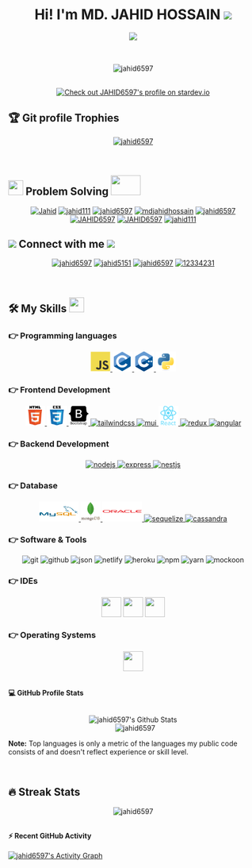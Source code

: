 <h1 align="center">Hi! I'm MD. JAHID HOSSAIN <img src="https://media.giphy.com/media/hvRJCLFzcasrR4ia7z/giphy.gif" width="35"></h1>


<p align="center">
  <img src="https://readme-typing-svg.herokuapp.com?lines=Computer+Science+Student;Always+learning+new+things;&center=true&width=500&height=50">
</p>


<br/>


<p align="center"> <img src="https://komarev.com/ghpvc/?username=jahid6597&label=Profile%20views&color=0e75b6&style=flat" alt="jahid6597" /> </p>


<br/>

<div align="center">
<a href="https://stardev.io/developers/JAHID6597"><img alt="Check out JAHID6597&apos;s profile on stardev.io" src="https://stardev.io/developers/JAHID6597/badge/languages/global.svg" /></a>
</div>
	
## :trophy: Git profile Trophies
<p align="center"> <a href="https://github.com/ryo-ma/github-profile-trophy"><img src="https://github-profile-trophy.vercel.app/?username=jahid6597&theme=algolia" alt="jahid6597" /></a> </p>


<br/>


## <img src="https://i.gifer.com/origin/73/7312330206114154204f218f1da5e821.gif" height="30px" width="30px"> Problem Solving <img src='https://raw.githubusercontent.com/TheDudeThatCode/TheDudeThatCode/master/Assets/Developer.gif' height="40px" width="60px">


<p align="center">                   <a href="https://www.stopstalk.com/user/profile/Jahid" target="blank"><img src="https://www.stopstalk.com/static/images/stopstalk-logo.png" alt="Jahid" height="40" width="40" /></a>                   <a href="https://www.leetcode.com/jahid111" target="blank"><img src="https://raw.githubusercontent.com/rahuldkjain/github-profile-readme-generator/master/src/images/icons/Social/leet-code.svg" alt="jahid111" height="40" width="40" /></a>                   <a href="https://codeforces.com/profile/jahid6597" target="blank"><img src="https://raw.githubusercontent.com/rahuldkjain/github-profile-readme-generator/master/src/images/icons/Social/codeforces.svg" alt="jahid6597" height="40" width="40" /></a>                   <a href="https://auth.geeksforgeeks.org/user/mdjahidhossain" target="blank"><img src="https://raw.githubusercontent.com/rahuldkjain/github-profile-readme-generator/master/src/images/icons/Social/geeks-for-geeks.svg" alt="mdjahidhossain" height="40" width="40" /></a>                   <a href="https://www.hackerrank.com/jahid6597" target="blank"><img src="https://raw.githubusercontent.com/rahuldkjain/github-profile-readme-generator/master/src/images/icons/Social/hackerrank.svg" alt="jahid6597" height="40" width="40" /></a>                   <a href="https://uhunt.onlinejudge.org/id/1000085" target="blank"><img src="https://uhunt.onlinejudge.org/images/uva.png" alt="JAHID6597" height="40" width="40" /></a>                   <a href="https://www.beecrowd.com.br/judge/en/profile/306135" target="blank"><img src="https://www.beecrowd.com.br/judge/img/5.0/logo-beecrowd.png" alt="JAHID6597" height="40" width="60" /></a>                    <a href="https://atcoder.jp/users/jahid111" target="blank"><img src="https://gyazo.com/7e3cc31d647b0485085ea10cb72450f0/max_size/400" alt="jahid111" height="40" width="40" /></a>                   </p>


## <img src="https://media.giphy.com/media/iY8CRBdQXODJSCERIr/giphy.gif" width="30px"> Connect with me <img src='https://raw.githubusercontent.com/ShahriarShafin/ShahriarShafin/main/Assets/handshake.gif' width="100px">

<p align="center">                   <a href="https://fb.com/jahid6597" target="blank"><img src="https://raw.githubusercontent.com/rahuldkjain/github-profile-readme-generator/master/src/images/icons/Social/facebook.svg" alt="jahid6597" height="40" width="40" /></a>                   <a href="https://instagram.com/jahid5151" target="blank"><img src="https://raw.githubusercontent.com/rahuldkjain/github-profile-readme-generator/master/src/images/icons/Social/instagram.svg" alt="jahid5151" height="40" width="40" /></a>                   <a href="https://linkedin.com/in/jahid6597" target="blank"><img src="https://raw.githubusercontent.com/rahuldkjain/github-profile-readme-generator/master/src/images/icons/Social/linked-in-alt.svg" alt="jahid6597" height="40" width="40" /></a>                   <a href="https://stackoverflow.com/users/12334231" target="blank"><img src="https://raw.githubusercontent.com/rahuldkjain/github-profile-readme-generator/master/src/images/icons/Social/stack-overflow.svg" alt="12334231" height="40" width="40" /></a>                   </p>


<br/>


## 🛠️ My Skills <img src = "https://media2.giphy.com/media/QssGEmpkyEOhBCb7e1/giphy.gif?cid=ecf05e47a0n3gi1bfqntqmob8g9aid1oyj2wr3ds3mg700bl&rid=giphy.gif" width="30" height="30">

### 👉 Programming languages
<p align="center">
  <a href="https://developer.mozilla.org/en-US/docs/Web/JavaScript" target="_blank" rel="noreferrer"> <img src="https://raw.githubusercontent.com/devicons/devicon/master/icons/javascript/javascript-original.svg" alt="javascript" width="40" height="40"/> </a>
  <a href="https://www.cprogramming.com/" target="_blank" rel="noreferrer"> <img src="https://raw.githubusercontent.com/devicons/devicon/master/icons/c/c-original.svg" alt="c" width="40" height="40"/> </a>
  <a href="https://www.w3schools.com/cpp/" target="_blank" rel="noreferrer"> <img src="https://raw.githubusercontent.com/devicons/devicon/master/icons/cplusplus/cplusplus-original.svg" alt="cplusplus" width="40" height="40"/> </a>
  <a href="https://www.python.org" target="_blank" rel="noreferrer"> <img src="https://raw.githubusercontent.com/devicons/devicon/master/icons/python/python-original.svg" alt="python" width="40" height="40"/> </a>
  
</p>



### 👉 Frontend Development
<p align="center">
  <a href="https://www.w3.org/html/" target="_blank" rel="noreferrer"> <img src="https://raw.githubusercontent.com/devicons/devicon/master/icons/html5/html5-original-wordmark.svg" alt="html5" width="40" height="40"/> </a>
  <a href="https://www.w3schools.com/css/" target="_blank" rel="noreferrer"> <img src="https://raw.githubusercontent.com/devicons/devicon/master/icons/css3/css3-original-wordmark.svg" alt="css3" width="40" height="40"/> </a>
  <a href="https://getbootstrap.com" target="_blank" rel="noreferrer"> <img src="https://raw.githubusercontent.com/devicons/devicon/master/icons/bootstrap/bootstrap-plain-wordmark.svg" alt="bootstrap" width="40" height="40"/> </a>
  <a href="https://tailwindcss.com" target="_blank" rel="noreferrer"> <img src="https://cdn.jsdelivr.net/gh/devicons/devicon/icons/tailwindcss/tailwindcss-plain.svg" alt="tailwindcss" width="40" height="40"/> </a>
  <a href="https://mui.com" target="_blank" rel="noreferrer"> <img src="https://cdn.jsdelivr.net/gh/devicons/devicon/icons/materialui/materialui-original.svg" alt="mui" width="40" height="40"/> </a>
  <a href="https://reactjs.org/" target="_blank" rel="noreferrer"> <img src="https://raw.githubusercontent.com/devicons/devicon/master/icons/react/react-original-wordmark.svg" alt="react" width="40" height="40"/> </a>
  <a href="https://redux.js.org" target="_blank" rel="noreferrer"> <img src="https://redux.js.org/img/redux-logo-landscape.png" alt="redux" width="80" height="40"/> </a>
  <a href="https://angular.io" target="_blank" rel="noreferrer"> <img src="https://angular.io/assets/images/logos/angular/logo-nav@2x.png" alt="angular" width="120" height="40"/> </a>
</p>



### 👉 Backend Development
<p align="center">
  <a href="https://nodejs.org" target="_blank" rel="noreferrer"> <img src="https://cdn.jsdelivr.net/gh/devicons/devicon/icons/nodejs/nodejs-plain.svg" alt="nodejs" width="40" height="40"/> </a>
  <a href="https://expressjs.com" target="_blank" rel="noreferrer"> <img src="https://coursework.vschool.io/content/images/2015/11/68747470733a2f2f692e636c6f756475702e636f6d2f7a6659366c4c376546612d3330303078333030302e706e67.png" alt="express" width="100" height="40"/> </a>
  <a href="https://nestjs.com" target="_blank" rel="noreferrer"> <img src="https://www.kindpng.com/picc/m/221-2214777_nestjs-logo-hd-png-download.png" alt="nestjs" width="100" height="40"/> </a>
</p>  



### 👉 Database
<p align="center">
  <a href="https://www.mysql.com/" target="_blank" rel="noreferrer"> <img src="https://raw.githubusercontent.com/devicons/devicon/master/icons/mysql/mysql-original-wordmark.svg" alt="mysql" width="80" height="40"/> </a>
  <a href="https://www.mongodb.com/" target="_blank" rel="noreferrer"> <img src="https://raw.githubusercontent.com/devicons/devicon/master/icons/mongodb/mongodb-original-wordmark.svg" alt="mongodb" width="40" height="40"/> </a>
  <a href="https://www.oracle.com/" target="_blank" rel="noreferrer"> <img src="https://raw.githubusercontent.com/devicons/devicon/master/icons/oracle/oracle-original.svg" alt="oracle" width="80" height="40"/> </a>
  <a href="https://sequelize.org/" target="_blank" rel="noreferrer"> <img src="https://cdn.jsdelivr.net/gh/devicons/devicon/icons/sequelize/sequelize-original.svg" alt="sequelize" width="40" height="40"/> </a>
  <a href="https://cassandra.apache.org" target="_blank" rel="noreferrer"> <img src="https://images.techhive.com/images/article/2014/06/cassandra-logo-fxd-100310326-primary.idge.jpg?auto=webp&quality=85,70" alt="cassandra" width="80" height="40"/> </a>
</p>



### 👉 Software & Tools
<p align="center">
  <img src="https://cdn.jsdelivr.net/gh/devicons/devicon/icons/git/git-plain-wordmark.svg" alt="git" width="40" height="40" />
  <img src="https://pbs.twimg.com/profile_images/1414990564408262661/r6YemvF9_400x400.jpg" alt="github" width="40" height="40" />
  <img src="https://lumpics.ru/wp-content/uploads/2017/10/chem-otkryit-json.png" alt="json" width="40" height="40" />
  <img src="https://assets-global.website-files.com/5e3177cecf36f6591e4e38cb/5f0831ae171af5db52a5beb4_netlify.jpg" alt="netlify" width="40" height="40" />
  <img src="https://media-exp1.licdn.com/dms/image/C4E0BAQGmNZMDOpmMQg/company-logo_200_200/0/1519905610801?e=2159024400&v=beta&t=D5lu9rTbQ_aW1ubme8GIq_QhKIm8WTiXTtoBlEHPcA8" alt="heroku" width="40" height="40" />
  <img src="https://cdn.jsdelivr.net/gh/devicons/devicon/icons/npm/npm-original-wordmark.svg" alt="npm" width="40" height="40" />
  <img src="https://cdn.jsdelivr.net/gh/devicons/devicon/icons/yarn/yarn-original.svg" alt="yarn" width="40" height="40" />
  <img src="https://cdn.buymeacoffee.com/uploads/slider_images/2018/03/620aff9f99475361225221d28ad99cf5.png@1200w_0e.webp" alt="mockoon" width="80" height="40" />
</p>


### 👉 IDEs
 
<p align="center">
    <img src="https://cdn.jsdelivr.net/gh/devicons/devicon/icons/vscode/vscode-original.svg" width="40" height="40" />
    <img src="https://www.codeblocks.org/images/logo160.png" width="40" height="40" />
    <img src="https://upload.wikimedia.org/wikipedia/commons/thumb/1/1d/PyCharm_Icon.svg/1200px-PyCharm_Icon.svg.png" width="40" height="40" />
</p>


### 👉 Operating Systems

<p align="center">
    <img src="https://cdn.jsdelivr.net/gh/devicons/devicon/icons/windows8/windows8-original.svg" width="40" height="40" />
</p>


<br/>


<summary><b>💻 GitHub Profile Stats</b></summary>
<br/>

  <p align="center">
    <img alt="jahid6597's Github Stats" src="https://github-readme-stats.vercel.app/api?username=jahid6597&show_icons=true&count_private=true&theme=algolia" height="192px"/>
  
<br/>
&nbsp;
	  <img src="https://github-readme-stats.vercel.app/api/top-langs?username=jahid6597&langs_count=10&show_icons=true&locale=en&layout=compact&theme=algolia" alt="jahid6597" height="192px"/>
  
  <br/>
  
  <b>Note:</b> Top languages is only a metric of the languages my public code consists of and doesn't reflect experience or skill level.
  
  </p>

<br/>


## 🔥 Streak Stats
<p align="center"><img src="https://github-readme-streak-stats.herokuapp.com/?user=jahid6597&theme=algolia" alt="jahid6597" /></p>

<br>



<summary><b>⚡ Recent GitHub Activity</b></summary>
<br/>
   <a href="https://github.com/jahid6597"><img alt="jahid6597's Activity Graph" src="https://activity-graph.herokuapp.com/graph?username=jahid6597&custom_title=jahid6597's%20Contribution%20Graph&theme=react-dark" /></a>
<br/>


<br/>


